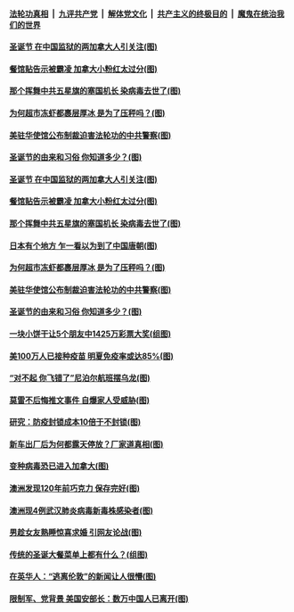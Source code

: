 ####  [法轮功真相](../../../../basic/blob/master/README.md?t=12262002) &nbsp;|&nbsp; [九评共产党](../../../../9ping.md/blob/master/README.md?t=12262002) &nbsp;|&nbsp; [解体党文化](../../../../jtdwh.md/blob/master/README.md?t=12262002)  &nbsp;|&nbsp; [共产主义的终极目的](../../../../gczydzjmd.md/blob/master/README.md?t=12262002) &nbsp;|&nbsp; [魔鬼在统治我们的世界](../../../../mgztzwmdsj.md/blob/master/README.md?t=12262002) 

#### [圣诞节 在中国监狱的两加拿大人引关注(图)](../pages/p3/957063.md?t=12262002) 

#### [餐馆贴告示被霸凌 加拿大小粉红太过分(图)](../pages/p3/957060.md?t=12262002) 

#### [那个挥舞中共五星旗的塞国机长 染病毒去世了(图)](../pages/p3/957044.md?t=12262002) 

#### [为何超市冻虾都裹层厚冰 是为了压秤吗？(图)](../pages/p3/956609.md?t=12262002) 

#### [美驻华使馆公布制裁迫害法轮功的中共警察(图)](../pages/p3/956983.md?t=12262002) 

#### [圣诞节的由来和习俗 你知道多少？(图)](../pages/p3/956318.md?t=12262002) 

#### [圣诞节 在中国监狱的两加拿大人引关注(图)](../pages/p3/957063.md?t=12262002) 

#### [餐馆贴告示被霸凌 加拿大小粉红太过分(图)](../pages/p3/957060.md?t=12262002) 

#### [那个挥舞中共五星旗的塞国机长 染病毒去世了(图)](../pages/p3/957044.md?t=12262002) 

#### [日本有个地方 乍一看以为到了中国唐朝(图)](../pages/p3/956949.md?t=12262002) 

#### [为何超市冻虾都裹层厚冰 是为了压秤吗？(图)](../pages/p3/956609.md?t=12262002) 

#### [美驻华使馆公布制裁迫害法轮功的中共警察(图)](../pages/p3/956983.md?t=12262002) 

#### [圣诞节的由来和习俗 你知道多少？(图)](../pages/p3/956318.md?t=12262002) 

#### [一块小饼干让5个朋友中1425万彩票大奖(组图)](../pages/p3/956988.md?t=12262002) 

#### [美100万人已接种疫苗 明夏免疫率或达85%(图)](../pages/p3/956951.md?t=12262002) 

#### [“对不起 你飞错了”尼泊尔航班摆乌龙(图)](../pages/p3/956926.md?t=12262002) 

#### [莫雷不后悔推文事件 自爆家人受威胁(图)](../pages/p3/956944.md?t=12262002) 

#### [研究：防疫封锁成本10倍于不封锁(图)](../pages/p3/956940.md?t=12262002) 

#### [新车出厂后为何都露天停放？厂家道真相(图)](../pages/p3/956923.md?t=12262002) 

#### [变种病毒恐已进入加拿大(图)](../pages/p3/956859.md?t=12262002) 

#### [澳洲发现120年前巧克力 保存完好(图)](../pages/p3/956847.md?t=12262002) 

#### [澳洲现4例武汉肺炎病毒新毒株感染者(图)](../pages/p3/956828.md?t=12262002) 

#### [男趁女友熟睡惊喜求婚 引网友论战(图)](../pages/p3/956815.md?t=12262002) 

#### [传统的圣诞大餐菜单上都有什么？(组图)](../pages/p3/956793.md?t=12262002) 

#### [在英华人：“逃离伦敦”的新闻让人很懵(图)](../pages/p3/956789.md?t=12262002) 

#### [限制军、党背景 美国安部长：数万中国人已离开(图)](../pages/p3/956727.md?t=12262002) 

